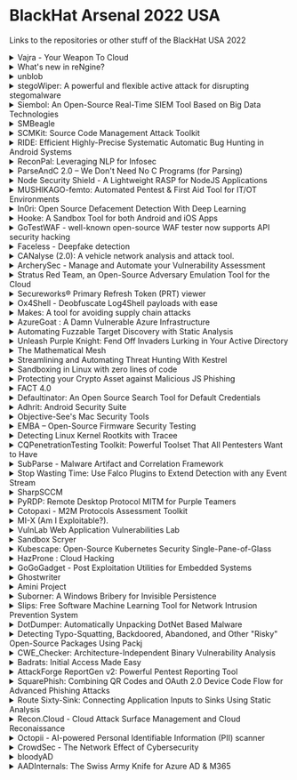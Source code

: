 # BlackHat Arsenal 2022 USA

Links to the repositories or other stuff of the BlackHat USA 2022

<details>
  <summary>Vajra - Your Weapon To Cloud</summary>
  
Vajra (Your Weapon to Cloud) is a framework capable of validating the cloud security posture of the target environment. In Indian mythology, the word Vajra refers to the Weapon of God Indra (God of Thunder and Storms). Because it is cloud-connected, it is an ideal name for the tool.
Vajra supports multi-cloud environments and a variety of attack and enumeration strategies for both AWS and Azure. It features an intuitive web-based user interface built with the Python Flask module for a better user experience. The primary focus of this tool is to have different attacking and enumerating techniques all in one place with web UI interfaces so that it can be accessed anywhere by just hosting it on your server.


The following modules are currently available:

• Azure
 - Attacking
 1. OAuth Based Phishing (Illicit Consent Grant Attack)
 - Exfiltrate Data
 - Enumerate Environment
 - Deploy Backdoors
 - Send mails/Create Rules
 2. Password Spray
 3. Password Brute Force
 - Enumeration
 1. Users
 2. Subdomain
 3. Azure Ad
 4. Azure Services
 - Specific Service
 1. Storage Accounts
• AWS
 - Enumeration
 1. IAM Enumeration
 2. S3 Scanner
 - Misconfiguration
 
https://github.com/TROUBLE-1/Vajra
</details>

<details>
  <summary>What's new in reNgine?</summary>
  
reNgine, an automated reconnaissance framework, helps quickly discover the attack surface and identifies vulnerabilities using extremely customizable and powerful scan engines. The most recent update introduces some of the most innovative features such as powerful sub scans feature, highly configurable reconnaissance & vulnerability pdf report, Tools Arsenal which allows updating preinstalled tools, their configurations, WHOIS identification, identifies related domains and related TLDs, and tons of actionable insights such as most common vulnerability, most common CVE IDs, etc. In a nutshell, the newer upgrade of reNgine makes it more than just a recon tool! The latest update aims to fix the gap in the traditional recon tools and probably a much better alternative for some of the commercial recon and vulnerability assessment tools.

This talk will be a walkthrough on some of the newest features to be introduced in reNgine and how corporates and individuals can make the best use of it.

https://github.com/yogeshojha/rengine
</details>

<details>
  <summary>unblob</summary>
  
  One of the major challenges of embedded security analysis is the sound and safe extraction of arbitrary firmware.

Specialized tools that can extract information from those firmwares already exists, but we wanted something smarter that could identify both start offset of a specific chunk (e.g. filesystem, compression stream, archive) and end offset.

We stick to the format standard as much as possible when deriving these offsets, and we clearly define what we want out of identified chunks (e.g., not extracting meta-data to disk, padding removal).

This strategy helps us feed known valid data to extractors and precisely identify unidentified chunks, turning unknown unknowns into known unknowns.

Given the modular design of unblob and the ever expanding repository of supported formats, unblob could be used in areas outside of embedded security such as data recovery, memory forensics, or malware analysis.

unblob has been developed with the following objectives in mind:

* Accuracy - chunk start offsets are identified using battle tested rules, while end offsets are computed according to the format's standard without deviating from it. We minimize false positives as much as possible by validating header structures and discarding overflowing chunks.
* Security - unblob does not require elevated privileges to run. It's heavily tested and has been fuzz tested against a large corpus of files and firmware images. We rely on up-to-date third party dependencies that are locked to limit potential supply chain issues. We use safe extractors that we audited and fixed where required (e.g., path traversal in ubi_reader, path traversal in jefferson, integer overflow in Yara).
* Extensibility - unblob exposes an API that can be used to write custom format handlers and extractors in no time.
* Speed - we want unblob to be blazing fast, that's why we use multi-processing by default, make sure to write efficient code, use memory-mapped files, and use Hyperscan as high-performance matching library. Computation intensive functions are written in Rust and called from Python using specific bindings.

https://github.com/onekey-sec/unblob
</details>

<details>
  <summary>stegoWiper: A powerful and flexible active attack for disrupting stegomalware</summary>

Over the last 10 years, many threat groups have employed stegomalware or other steganography-based techniques to attack organizations from all sectors and in all regions of the world. Some examples are: APT15/Vixen Panda, APT23/Tropic Trooper, APT29/Cozy Bear, APT32/OceanLotus, APT34/OilRig, APT37/ScarCruft, APT38/Lazarus Group, Duqu Group, Turla, Vawtrack, Powload, Lokibot, Ursnif, IceID, etc.
Our research shows that most groups are employing very simple techniques (at least from an academic perspective) and known tools to circumvent perimeter defenses, although more advanced groups are also using steganography to hide C&C communication and data exfiltration. We argue that this lack of sophistication is not due to the lack of knowledge in steganography (some APTs have already experimented with advanced algorithms) but simply because organizations are not able to defend themselves, even against the simplest steganography techniques.
During the demonstration we will show the practical limitations of applying existing automated steganalysis techniques for companies that want to prevent infections or information theft by these threat actors.
For this reason, we have created stegoWiper, a tool to blindly disrupt any image-based stegomalware, attacking the weakest point of all steganography algorithms: their robustness. We'll show that it is capable of disrupting all steganography techniques and tools (Invoke-PSImage, F5, Steghide, openstego, ...) employed nowadays, as well as the most advanced algorithms available in the academic literature, based on matrix encryption, wet-papers, etc. (e.g. Hill, J-Uniward, Hugo). In fact, the more sophisticated a steganography technique is, the more disruption stegoWiper produces.
Moreover, our active attack allows us to disrupt any steganography payload from all the images exchanged by an organization by means of a web proxy ICAP (Internet Content Adaptation Protocol) service, in real time and without having to identify which images contain hidden data first.

https://github.com/mindcrypt/stegowiper  
</details>

<details>
  <summary>Siembol: An Open-Source Real-Time SIEM Tool Based on Big Data Technologies</summary>
  
Siembol is an in-house developed security data processing application, forming the core of an internal Security Data Platform.

Following the experience of using Splunk, and as early adopters of Apache Metron, the team needed a highly efficient, real-time event processing engine with fewer limitations and more enhanced features. With Metron now retired, Siembol hopes to give the community an evolved alternative.

Siembol improvements over Metron:
- Components for real-time alert escalation: CSIRT teams can easily create a rule-based alert from a single data source, or they can create advanced correlation rules that combine various data sources. Moreover, Siembol UI supports importing a Sigma rule into Siembol alerting.
- Ability to integrate with other systems using dedicated components and plugin architecture for easy integration with incident response tools
- Advanced parsing framework for building fault-tolerant parsers
- Enhanced enrichment component allowing for defining rules and joining enrichment tables
- Configurations and rules are defined by a modern Angular web application, with a git-based approval process
- Supports OAuth2/OIDC for authentication and authorization in Siembol UI
- Easy installation for use with prepared docker images, helm charts and quick start guide

Siembol Use Cases:
- SIEM log collection using open-source technologies
- Detection tool for discovery of leaks and attacks on infrastructure
- Real-time stream Sigma rule evaluation without the need to index logs

https://github.com/G-Research/siembol  
</details>

<details>
  <summary>SMBeagle</summary>

SMBeagle is an SMB file share auditing and enumeration tool that rapidly hunts out file shares and inventories their contents. Built from a desire to find poorly protected files, SMBeagle casts the spotlight on files vulnerable to ransomware, watering hole attacks and which may contain sensitive credentials.

SMBeagle hunts out all files it can see in the network and reports if the file can be read and/or written. All these findings are streamed out to either a CSV file or an elasticsearch host?

Businesses of all sizes often have file shares with awful file permissions.

Large businesses have sprawling file shares and its common to find sensitive data with misconfigured permissions and small businesses often have a small NAS in the corner of the office with no restrictions at all!

SMBeagle crawls these shares and lists out all the files it can read and write. If it can read them, so can ransomware.

SMBeagle can provide penetration testers with the less obvious routes to escalate privileges and move laterally.

By outputting directly into elasticsearch, testers can quickly find readable scripts and writeable executables.

Finding watering hole attacks and unprotected passwords never felt so easy!
  
https://github.com/punk-security/smbeagle 
</details>

<details>
  <summary>SCMKit: Source Code Management Attack Toolkit</summary>

Source Code Management (SCM) systems play a vital role within organizations and have been an afterthought in terms of defenses compared to other critical enterprise systems such as Active Directory. SCM systems are used in the majority of organizations to manage source code and integrate with other systems within the enterprise as part of the DevOps pipeline, such as CI/CD systems like Jenkins. These SCM systems provide attackers with opportunities for software supply chain attacks and can facilitate lateral movement and privilege escalation throughout an organization.

This presentation will announce the public release of SCMKit, a toolkit that can be used to attack SCM systems. SCMKit allows the user to specify the SCM system and attack module to use, along with specifying valid credentials (username/password or API key) to the respective SCM system. Currently, the SCM systems that SCMKit supports are GitHub Enterprise, GitLab Enterprise and Bitbucket Server. The attack modules supported include reconnaissance, privilege escalation and persistence. SCMKit was built in a modular approach, so that new modules and SCM systems can be added in the future by the information security community.

https://github.com/xforcered/SCMKit  
</details>

<details>
  <summary>RIDE: Efficient Highly-Precise Systematic Automatic Bug Hunting in Android Systems</summary>

Vulnerabilities in various android systems such as the AOSP and vendor-specific components directly impact user security & privacy and should be eliminated. Do we have a way to efficiently identify bugs in ready-to-ship phones conveniently and precisely? From a researcher perspective, vendor codes are mainly closed-source which means they cannot use open-source auditing tools and usually the only obtainable resource is phone firmware. From vendor QA and security team's perspective, the ability to perform a systematic vulnerability assessment directly on ready-to-ship phone images would also be much more useful and easier than maintaining complex dependency and version information on each model.

We come up with a framework named RIDE (Rom Intelligent Defect assEsment) that directly operates on factory images of major android systems such as AOSP, Samsung, Huawei, Xiaomi, Oppo etc, which discovered 40+ CVEs including critical and high severity level bugs in the vendors in less than one year. RIDE combines highly precise whole-program static taint analysis and dynamic blackbox binary fuzzing to pinpoint vulnerabilities in user-space code such as system apps, system services and bundled closed-source libraries. In this talk, we will share in detail about the system's design and architecture, including the whole-program static analysis algorithm and implementation with high precision and acceptable performance, and the blackbox fuzzing component which is fed by the information collected from previous static analysis. Also, we will share the detail and exploitation of several bugs found, which range from system-level arbitrary file read/write/code execution to RCE ones in AOSP and other major vendors etc.

INFO: Couldn't find this tool on github but here is his profile: https://github.com/flankerhqd
</details>

<details>
  <summary>ReconPal: Leveraging NLP for Infosec</summary>

Recon is one of the most important phases that seem easy but takes a lot of effort and skill to do right. One needs to know about the right tools, correct queries/syntax, run those queries, correlate the information, and sanitize the output. All of this might be easy for a seasoned infosec/recon professional to do but for rest, it is still near to magic. How cool it will be to ask a simple question like "Find me an open Memcached server in Singapore with UDP support?" or "How many IP cameras in Singapore are using default credentials?" in WhatsApp chat or a web portal and get the answer?

The integration of GPT-3, deep learning-based language models to produce human-like text, with well-known recon tools like Shodan is the foundation of ReconPal. In this talk, we will be introducing ReconPal with report generation capabilities and interactive terminal sessions. We are also introducing a miniature attack module, allowing users to execute popular exploits against the server with just the voice commands. The code will be open-source and made available after the talk.
  
https://github.com/pentesteracademy/reconpal  
</details>

<details>
  <summary>ParseAndC 2.0 – We Don't Need No C Programs (for Parsing)</summary>

This is the 2.0 version of the ParseAndC tool that was presented in BH and DEFCON last year, with many new features added. The 1.0 version was capable of mapping any C structure(s) to any datastream, and then visually displaying the 1:1 correspondence between the variables and the data in a very colorful, intuitive display so that it was very easy to understand which field had what value.

In 2.0 version, we essentially expand the C language so that C structures alone has the same power as full-fledged C programs. We introduce Dynamic structure, which changes depending on what data it has seen till now. It supports variable-sized array, variable-sized bitfield, and addition/deletion of struct members depending on what value the previous struct members have. Suppose we are parsing the network packets, and after we decode the IP header, depending on the protocol field this tool can automatically decode the next header as either the TCP or UDP. We also add speculative execution, where user just provides the key expected values of certain fields (like magic numbers, mentioned by C initializations), and the tool automatically finds out from which offset to map so that all fields indeed have the expected value.

This tool is extremely portable – it's a single Python 1MB text file, is cross-platform (Windows/Mac/Unix), and also works in the terminal /batch mode without GUI or Internet connection. The tool is self-contained - it doesn't import anything, to the extent that it implements its own C compiler (front-end) from scratch!!

This tool is useful for both security- and non-security testing alike (reverse engineering, network traffic analyzing, packet processing etc.). It is currently being used at Intel widely. The author of this tool led many security hackathons at Intel and there this tool was found to be very useful.

https://github.com/intel/ParseAndC  
  
</details>

<details>
  <summary>Node Security Shield - A Lightweight RASP for NodeJS Applications</summary>
  
Node Security Shield (NSS) is an Open source Runtime Application Self-Protection (RASP) tool which aims at bridging the gap for comprehensive NodeJS security.
NSS is designed to be Developer and Security Engineer friendly and enables them to declare what resources an application can access.
Inspired by the Log4Shell vulnerability which can be exploited because an application can make arbitrary network calls, we felt there is a need for an application to have a mechanism so that it can declare what privileges it allows in order to make the exploitation of such vulnerabilities harder by implementing additional controls.
In order to achieve this, NSS (Node Security Shield) has a Resource Access Policy and the concept is similar to CSP (Content Security Policy). Resource Access Policy lets developer/security engineers declare what resources an application should access and Node Security Shield will enforce it.
If the Application is compromised and requests 'attacker.com' Node Security Shield will block it automatically and thus protect the application from malicious attacks.
Node Security Shield was first announced in Black Hat Asia 2022 Arsenal. This is the first major update after its release. This release adds support for the 'module-level' Resource Access Policy.
Allowing Developers or Security Engineers to declare what resources a module can access. 

https://github.com/DomdogSec/NodeSecurityShield 
</details>

<details>
  <summary>MUSHIKAGO-femto: Automated Pentest & First Aid Tool for IT/OT Environments</summary>
 
At the Black Hat USA 2021 Arsenal, we presented MUSHIKAGO, an automated penetration testing tool for both IT and OT. MUSHIKAGO can automatically perform penetration tests and post-exploitation in various environments without prior learning.

This time, we have newly evolved MUSHIKAGO as MUSHIKAGO-femto, incorporating cutting-edge features. The evolution includes the implementation of a mechanism to perform first aid on the tested system and acquire immune functions so that the same attack can be defended against attacks that could be achieved by penetration tests. A function was implemented to defend against vulnerability attacks by applying patches, injecting FW functions or proprietary IPS into terminals. Specifically, taking advantage of the fact that the penetration test was able to penetrate the system, patches are applied as if injecting a vaccine at the penetrated terminal, or a unique thin IPS is incorporated. This allows the system to be defended before the actual attacker can exploit the vulnerability or misconfiguration. Based on these results, MUSHIKAGO-femto has become the Next-Generation Pentest Tool that strengthens system defenses while performing penetration testing.

Other additional features include the implementation of a scan function to detect ICS protocols in order to detect ICS devices with high accuracy. MUSHIKAGO-femto has both Active Scan and Passive Scan functions, enabling comprehensive detection of PLCs and ICS devices. This enables automatic penetration of OT system. This makes it possible to perform automatic penetration tests on OT system with high accuracy. In the demo, we will show how it can perform automatic penetration testing and automatic protection against Hack THe Box and VulnHub machines. We will also show that it is possible to perform effective penetration testing in our OT/ICS environment.

https://github.com/PowderKegTech/mushikago-femto 
  
</details>

<details>
  <summary>In0ri: Open Source Defacement Detection With Deep Learning</summary>

In0ri is the first open source system for detecting defacement attacks by utilizing image-classification convolutional neural network. In this presentation, we will be demonstrating the process of setting up In0ri and have it detect defacement attacks. And optionally the process of training the machine learning model. We will also be explaining the reason behind In0ri's high accuracy when classifying defacement attacks.
  
https://github.com/J4FSec/In0ri 
</details>

<details>
  <summary>Hooke: A Sandbox Tool for both Android and iOS Apps</summary>
  
Mainstream mobile phone systems have implemented privacy features that allow users to keep an eye on how apps access their data, such as Privacy Dashboard for Android and App Privacy Report for iOS. However, while we delved into the implementation of these systems, we found that it was not as accurate and credible as expected. We developed our offline App privacy leak detection platform - Hooke, to identify privacy-sensitive behaviors much more clearly and directly.

For data access, we identified over 300 privacy-related APIs across 8 categories for both Android and iOS, and we constructed sandbox environments and added instrumentation to collect runtime information like parameters, stack traces and app status. For network behavior, we found a general solution to bypass ssl pinning, and tried to decrypt network traffic to prevent sensitive data escape. To facilitate locating privacy issues, our sandbox also recorded App runtime screens and timestamps during the test phase, which are associated directly with dynamic behaviors.

Our tool, Hooke, shows App behaviors in the aspect of privacy data access, network traffic and screen recordings, and we also implemented an intelligent rule engine to analyze this data. Finally, these three categories data are associated and presented in the form of a timeline, aiming to directly and easily locate an App's behavior throughout the app's lifecycle by dragging the timeline. With the help of Hooke, we found dozens of privacy leak issues hidden in malicious Apps and third-party SDKs.﻿

Link to Companies github: https://github.com/bytedance
Closest repo for this tool: https://github.com/bytedance/android-inline-hook
</details>

<details>
  <summary>GoTestWAF - well-known open-source WAF tester now supports API security hacking</summary>
  
GoTestWAF is a well-known open-source WAF testing tool which supports a wide range of attacks, bypassing techniques, data encoding formats, and protocols, including legacy web, REST, WebSocket, gRPC, and more.

With this major update, the tool now supports Swagger/OpenAPI-based scanning and becomes the first open-source testing tool available for API security solutions.
  
https://github.com/wallarm/gotestwaf 
</details>


<details>
  <summary>Faceless - Deepfake detection</summary>

Faceless is a deepfake detection system.

The proposed deepfake detection model is based on the EfficientNet structure with some customizations. It is hoped that an approachable solution could remind Internet users to stay secure against fake contents and counter the emergence of deepfakes.
The deepfake dataset were used in the final model is Celeb-DF
 
https://github.com/ManhNho/Faceless  
</details>

<details>
  <summary>CANalyse (2.0): A vehicle network analysis and attack tool.</summary>
  
A prerequisite to using telegram option of this tool is that the Hardware implant is already installed in the car and capable of communicating with the Network inside the vehicle. Also, the library requiremnt are satisfied.

Let's assume we have a car in which we have connected with USBtin(or user choice) which is connected to Raspberry pi (or any linux machine of userchoice) and the pi can communicate on the internet.
LInk to USBtin - https://www.fischl.de/usbtin/

What is CANalyse?

Canalyse uses python-can library to sniff vehicle network packets and analyze the gathered information and uses the analyzed information to command & control certain functions of the car.

CANalyse is a software tool built to analyze the log files in a creative powerful way to find out unique data sets automatically and able to connect to simple interfaces such as Telegram. Basically, while using this tool you can provide your bot-ID and be able to use the tool over the internet through telegram.

canalyse can be installed inside a raspberry-PI, it is made to analyse log files in a creative way and also made to exploit the vehicle through a telegram bot by recording and analyzing the data logs.

https://github.com/KartheekLade/CANalyse
</details>

<details>
  <summary>ArcherySec - Manage and Automate your Vulnerability Assessment</summary>
  
ArcherySec is an open-source vulnerability assessment and automation tool which helps developers and pentesters to perform scans and manage vulnerabilities. ArcherySec uses popular open-source tools to perform comprehensive scanning for web applications and networks. It also performs web application dynamic authenticated scanning and covers the whole application by using selenium. The developers can also utilize the tool for the implementation of their DevOps CI/CD environment.

Overview of the tool
- Perform web and network vulnerability scanning using open-source tools.
- Correlates and collaborates all raw scans data, shows them in a consolidated manner.
- Multi-user role-based accounts admin, analyst & viewer
- Policy-based CI/CD integration
- Perform authenticated web scanning.
- Perform web application scanning using selenium.
- Vulnerability management.
- Enable REST APIs for developers to perform scanning and vulnerability management.
- JIRA Ticketing System.
- Periodic scans.
- Useful for DevOps teams for vulnerability management.

https://github.com/archerysec/archerysec
</details>

<details>
  <summary>Stratus Red Team, an Open-Source Adversary Emulation Tool for the Cloud</summary>
  
Stratus Red Team is an open-source project for adversary emulation and validation of threat detection in the cloud. It comes with a catalog of cloud-native attack techniques mapped to MITRE ATT&CK that you can easily detonate against a live cloud environment or Kubernetes cluster.

Stratus Red Team supports common AWS and Kubernetes attack techniques. You can point it at a live AWS account or Kubernetes cluster and easily detonate TTPs commonly used by offensive actors, without any prerequisite infrastructure or configuration needed. It helps you validate your threat detection end-to-end and even has a programmatic interface to integrate it with existing automation.
Stratus Red Team transparently leverages Terraform to provision the infrastructure required to detonate TTPs, and Go to perform the actual attacks. The TTPs it packages are opinionated: granular, threat-informed, and actionable for defenders.

https://github.com/DataDog/stratus-red-team
</details>

<details>
  <summary>Secureworks® Primary Refresh Token (PRT) viewer</summary>

Azure AD registered and joined devices use a device certificate and transport key to sign and decrypt communication between the device and Azure AD. The most important part of this is Primary Refresh Token (PRT) and an associated session key. The session key can be decrypted with the transport key and subsequent communication with the session key.
Secureworks® Primary Refresh Token (PRT) viewer automates the decryption process. Using the transport key exported from the target computer, it automatically decrypts the session key from the PRT authentication request response. With the decrypted session key, it decrypts subsequent requests/responses decrypted with the session key.
The tool enables monitoring the traffic between the target device and Azure AD in plaintext, allowing extracting keys, access tokens, and other secrets.
The tool is available as Burp Suite Extender and Fiddler Add-On.

Companies Github: https://github.com/secureworks
  
</details>

<details>
  <summary>Ox4Shell - Deobfuscate Log4Shell payloads with ease</summary>
  
Since the release of the Log4Shell vulnerability (CVE-2021-44228), many tools were created to obfuscate Log4Shell payloads, making the lives of security engineers a nightmare.

Threat actors tend to apply obfuscation techniques to their payloads for several reasons. Most security protection tools, such as web application firewalls (WAFs), rely on rules to match malicious patterns. By using obfuscated payloads, threat actors are able to circumvent the rules logic and bypass security measures. Moreover, obfuscated payloads increase analysis complexity and, depending upon the degree of obfuscation, can also prevent them from being reverse-engineered.

Decoding and analyzing obfuscated payloads is time-consuming and often results in inaccurate data. However, doing so is crucial for understanding attackers' intentions.

We believe that security teams around the world can benefit from using Ox4Shell to dramatically reduce their analysis time. To help the security community, we have decided to release Ox4Shell - a payload deobfuscation tool that would make your life much easier.

https://github.com/ox-eye/Ox4Shell  
</details>

<details>
  <summary>Makes: A tool for avoiding supply chain attacks</summary>
  
As the open-source ecosystem keeps growing, and applications increase their reliance on public libraries, we also see a spike in supply chain attacks. Recent scandals like SolarWinds or Log4j remind us how exposed software is when it comes to malicious, vulnerable or broken packages. Modern applications have thousands of dependencies, which means that managing dependency trees only becomes harder over time, while exposure keeps rising.

Think about how often you need things like

- keeping execution environments frozen for a strict dependency control (I'm looking at you, supply chain attacks);
- running applications locally so you can try whatever you are coding;
- executing CI/CD pipelines locally so you can make sure jobs (Linters, tests, deployments, etc.) are passing;
- running applications anywhere, no matter what OS you are using;
- knowing the exact dependency tree your application has for properly managing risk (Software Bill of Materials);
- making sure applications will work as expected in production environments.

At Fluid Attacks, we have experienced such concerns firsthand. That is why we created Makes, an open-source framework for building CI/CD pipelines and application environments in a way that is

- secure: Direct and indirect dependencies for both applications and CI/CD pipelines are cryptographically signed, granting an immutable software supply chain;
- easy: Can be installed with just one command and has dozens of generic CI/CD builtins;
- fast: Supports a distributed and completely granular cache;
- portable: Runs on Docker, VM's, and any Linux-based OS;
- extensible: Can be extended to work with any technology.

Makes is production ready and used currently in 11 different products that range from static and dynamic websites to vulnerability scanners. It was released on GitHub in July 2021 and has already been starred 170 times. It currently has 9 contributors from the community and gets a minor update each month.

https://github.com/fluidattacks/makes 
</details>


<details>
  <summary>AzureGoat : A Damn Vulnerable Azure Infrastructure</summary>
  
Microsoft Azure cloud has become the second-largest vendor by market share in the cloud infrastructure providers (as per multiple reports), just behind AWS. There are numerous tools and vulnerable applications available for AWS for the security professional to perform attack/defense practices, but it is not the case with Azure. There are far fewer options available to the community. AzureGoat is our attempt to shorten this gap.

In this talk, we will be introducing AzureGoat, a vulnerable by design infrastructure on the Azure cloud environment. AzureGoat will allow a user to do the following:

- Explore a vulnerable infrastructure hosted on an Azure account
- Exploring different ways to get a foothold into the environment, e.g., vulnerable web app, exposed endpoint, attached MSI
- Learn and practice different attacks by leveraging misconfigured Azure components like Virtual Machines, Storage Accounts, App Services, Databases, etc.
- Abusing Azure AD roles and permissions
- Auditing and fixing misconfiguration in IaC
- Redeploying the fixed/patched infrastructure

The user will be able to deploy AzureGoat on their Azure account using a pre-created Docker image and scripts. Once deployed, the AzureGoat can be used for target practice and be conveniently deleted later.

All the code and deployment scripts will be made open-source after the talk.

https://github.com/ine-labs/AzureGoat 
</details>

<details>
  <summary>Automating Fuzzable Target Discovery with Static Analysis</summary>
 
Vulnerability researchers conducting security assessments on software will often harness the capabilities of coverage-guided fuzzing through powerful tools like AFL++ and libFuzzer. This is important as it automates the bughunting process and reveals exploitable conditions in targets quickly. However, when encountering large and complex codebases or closed-source binaries, researchers have to painstakingly dedicate time to manually audit and reverse engineer them to identify functions where fuzzing-based exploration can be useful.

Fuzzable is a framework that integrates both with C/C++ source code and binaries to assist vulnerability researchers in identifying function targets that are viable for fuzzing. This is done by applying several static analysis-based heuristics to pinpoint risky behaviors in the software and the functions that executes them. Researchers can then utilize the framework to generate basic harness templates, which can then be used to hunt for vulnerabilities, or to be integrated as part of a continuous fuzzing pipeline, such as Google's oss-fuzz.

In addition to running as a standalone tool, Fuzzable is also integrated as a plugin for Binary Ninja, with support for other disassembly backends being developed.

https://github.com/ex0dus-0x/fuzzable  
</details>

<details>
  <summary>Unleash Purple Knight: Fend Off Invaders Lurking in Your Active Directory</summary>

Purple Knight is a free Active Directory (AD) and Azure AD security assessment tool developed by Semperis identity security experts that has been downloaded by 5,000+ users since its first release in spring 2021. Purple Knight runs as a standalone utility that queries the AD environment and performs a set of tests against many aspects of AD's security posture, including AD Delegation, account security, AD Infrastructure security, Group Policy security, and Kerberos security. The tool scans for indicators of exposure (IOEs) and indicators of compromise (IOCs). Each security indicator is mapped to security frameworks such as MITRE ATT&CK and the French National Agency for the Security of Information Systems (ANSII).

Purple Knight produces a report that includes an overall score, scores in individual categories, and prioritized guidance from identity security experts that serves as a roadmap for improving overall security posture. The report includes an explanation of what aspects of the indicator were evaluated and the likelihood that the exposure will compromise AD.

Purple Knight is continuously updated to address new security indicators based on original research and in response to emerging threats. As an example, the Purple Knight team released indicators for the Windows Print Spooler service and PetitPotam flaws within days after their discovery. New updates to be demonstrated at Arsenal include:
• Newest in the 100+ indicators of exposure (IOEs) and indicators of compromise (IOCs)
• New Azure Active Directory security indicators
• Post-breach forensics capabilities that enable incident response teams to specify an attack window to accelerate remediation

Purple Knight continuously evolves through feedback from an engaged community of users on the Purple Knight Slack channel and through individual outreach to users who communicate directly with the product teams.  

https://www.purple-knight.com/  
</details>



<details>
  <summary>The Mathematical Mesh</summary>
  
The Mathematical Mesh is a Threshold Key Infrastructure that allows cryptographic applications to provide effortless security. Threshold key generation and threshold key agreement are used to provide end-to-end security of data in transmission and data at rest without requiring any additional user interactions.

Once a device is connected to a user's personal Mesh through a simple, one-time configuration step, all private key and credential management functions are automated. Devices may be provisioned with private keys required to support applications such as OpenPGP, S/MIME and SSH according to intended use of that device.

https://github.com/hallambaker/Mathematical-Mesh
</details>

<details>
  <summary>Streamlining and Automating Threat Hunting With Kestrel</summary>
 
Kestrel is a rapidly evolving threat hunting language designed to accelerate cyber threat hunting by providing a layer of abstraction to build reusable, composable, and shareable hunt-flow. It brings two key innovations to the security community: (i) a composable way expressing threat hypothesis development over entity-relational data abstractions, and (ii) an open-source language runtime generating and executing repetitive hunt instructions on local hunting sites, remote data sources, and in the cloud. Kestrel significantly simplifies hunting and sharing by creating a standard way to encode a single hunt step, chain multiple hunt steps, and fork/merge hunt-flows to develop threat hypothesis. It focuses threat hunters on the reusable business logic of hunt, other than writing multiple endpoint query languages, understanding incompatible query results, and converting analytics and visualization for each specific hunt.

This arsenal session will showcase the latest language development and community opportunities for Kestrel. We will start with powerful federated data retrieval using the Structured Threat Information eXpression (STIX) standard and STIX-shifter and lift the results into an entity-relational data model. Then we will showcase analytic hunt steps besides data retrieval steps, compare the new Python analytics interface with the container-based interface, and execute analytics for context enrichment, de-obfuscation, and visualization. After creating, executing, saving, and re-executing huntbooks, we will connect Kestrel with the Open Command and Control (OpenC2) standard to respond to "investigate" commands and automate huntbook execution, data gathering, false positive elimination, and comprehensive analysis.

Making it ready to try by the audience, we will demonstrate live hunts in Jupyter Notebooks launched and executed in a Binder cloud sandbox as part of a purple team exercise. At the end of the session, we will introduce the kestrel-huntbook repo for people to reuse existing huntbooks and share their hunting knowledge with their colleagues and other hunters in the community.

https://github.com/opencybersecurityalliance/kestrel-lang
</details>

<details>
  <summary>Sandboxing in Linux with zero lines of code</summary>

Linux seccomp is a simple, yet powerful tool to sandbox running processes and significantly decrease potential damage in case the application code gets exploited. It provides fine-grained controls for the process to declare what it can and can't do in advance and in most cases has zero performance overhead.

The only disadvantage: to utilize this framework, application developers have to explicitly add sandboxing code to their projects and developers usually either delay this or omit completely as their main focus is mostly on the functionality of the code rather than security. Moreover, the seccomp security model is based around system calls, but many developers, writing their code in high-level programming languages and frameworks, either have little knowledge to no experience with syscalls or just don't have easy-to-use seccomp abstractions or libraries for their frameworks.

All this makes seccomp not widely adopted—but what if there was a way to easily sandbox any application in any programming language without writing a single line of code? This presentation discusses potential approaches with their pros and cons.  
  
https://github.com/seccomp/libseccomp
</details>

<details>
  <summary>Protecting your Crypto Asset against Malicious JS Phishing</summary>
  
Cryptocurrencies and NFT are taking over with predictions of 90% of the population holding at least one of them by the end of the decade. Users that want to facilitate these new assets, trade them and sell them typically do that using wallets, and in particular hot wallets that are easy-to-use. The most popular hot wallets today (e.g., MetaMask) are browser based and are thus vulnerable to phishing and scams made possible through malicious JavaScript, such as a recent campaign carried out by the Lazarus group which resulted in more than 400M$ worth of stolen cryptocurrencies.

We release our internal tool used by the Security Operation and the research at Akamai to scan the JS from any website.
It includes a Python recursive crawler that extracts every JS from any domain (written within the HTML or imported), analyzes it with a model and heuristics - that we provide -, and brings metadata ( from VT, publicwww…) It finally gives a score to every piece of code running on any URL of a specified domain.
The code works also as a Web App and exposes a REST API as well.

We will finish by presenting some real detection we caught with this tool and explaining them.

https://github.com/akamai/js_api
</details>

<details>
  <summary>FACT 4.0</summary>

Analyzing Firmware specifically to identify potential vulnerabilities is a common activity for security analysts, pentesters, researchers or engineers concerned with embedded devices such as in IoT. FACT offers an automated and usable platform to gain an immediate overview of potential vulnerabilities based on the firmware of a device and supercharges the process of finding deep vulnerabilities.

For this FACT automatically breaks down a firmware into its components, analyzes all components and summarizes the results. The analysis can then be perused in the desired amount of detail using either the responsive web application or a REST API.

The offered analyses include a list of included software and libraries, a matching of said software to CVE databases, identification of hard-coded credentials, private key material and weak configuration among others. FACT also applies source and binary code analysis to identify (possibly exploitable) bugs in the components and offers a large amount of meta data for further manual analysis.

A focus of recent development has been to offer more information regarding interdependencies between firmware components to ease the identification of data flow inside a firmware. This allows quickly grading the risk involved with uncovered vulnerabilities or configuration flaws by finding possible attack vectors concerning given component.

Finally, FACT offers multiple ways to collect and fuse analysis results, such as firmware comparison, advanced search options including regular expression on binary components and an integrated statistics module.  

https://github.com/fkie-cad/FACT_core
</details>

<details>
  <summary>Defaultinator: An Open Source Search Tool for Default Credentials</summary>
  
Have you ever had to Google around trying to find a default password for a router? Are you sick of combing through user manuals just to find admin:admin buried on page 37. Then it's time you tried Defaultinator. This newly released tool is a repository for default credentials made searchable via API or the intuitive web interface. Why would someone make such a tool? Why, I'm so glad you asked!

Static device passwords are not only Really Bad, they are sometimes illegal. Yet legacy or poorly secured IoT devices still often contain default or hardcoded passwords. It's hard to know if you have default passwords in your environment, but this tool is here to help you find them. Or maybe you are on a Red Team engagement and want to audit for CWE-798 (Use of Hard-coded Credentials). Defaultinator has your back.

In this talk, I'll cover how default passwords contribute to the spread of malware, how common it is to see them used in brute force attacks 'in the wild', and how a tool like Defaultinator can help you identify them and remove them from your own environment.

https://defaultinator.com/
</details>

<details>
  <summary>Adhrit: Android Security Suite</summary>
  
Adhrit is an open-source Android application security analysis suite. The tool is an effort to find an efficient solution to all the needs of mobile security testing and automation. Adhrit has been built with a focus on flexibility and modularization. It currently uses the Ghera benchmarks to identify vulnerable code patterns in the bytecode. Apart from bytecode scanning, Adhrit can also identify hardcoded secrets within Android applications. The tool also comes with a built-in integration to popular software like Jira and Slack which can be configured to automate and streamline.

https://github.com/abhi-r3v0/Adhrit 
</details>

<details>
  <summary>Objective-See's Mac Security Tools</summary>
  
Objective-See's security tools are free, open-source, and provide a myriad of ways to protect macOS systems from hackers, malware, or even commercial applications that behave poorly!

In this demo, will cover our most popular tools including, LuLu, OverSight, BlockBlock and more.

We'll also highlight various command-line tools (that leverage Apple's new Endpoint Security Framework) designed to facilitate both malware analysis and macOS spelunking.
  
https://github.com/objective-see
</details>

<details>
  <summary>EMBA – Open-Source Firmware Security Testing</summary>
  
IoT (Internet of Things) and OT (Operational Technology) are the current buzzwords for networked devices on which our modern society is based on. In this area, the used operating systems are summarized with the term firmware. The devices themselves, also called embedded devices, are essential in the private and industrial environments as well as in the so-called critical infrastructure.
Penetration testing of these systems is quite complex as we have to deal with different architectures, optimized operating systems and special protocols. EMBA is an open-source firmware analyzer with the goal to simplify and optimize the complex task of firmware security analysis. EMBA supports the penetration tester with the automated detection of 1-day vulnerabilities on binary level. This goes far beyond the plain CVE detection: With EMBA you always know which public exploits are available for the target firmware. Besides the detection of already known vulnerabilities, EMBA also supports the tester on the next 0-day. For this, EMBA identifies critical binary functions, protection mechanisms and services with network behavior on a binary level. There are many other features built into EMBA, such as fully automated firmware extraction, finding file system vulnerabilities, hard-coded credentials, and more.

EMBA is the open-source firmware scanner, created by penetration testers for penetration testers.

https://github.com/e-m-b-a/emba
</details>

<details>
  <summary>Detecting Linux Kernel Rootkits with Tracee</summary>
  
Linux Kernel Rootkits is an advanced and fascinating topic in cyber security. These tools are stealthy and evasive by design and often target the lower levels of the OS, unfortunately there aren't many solid security tools that can provide an extensive visibility to detect these kinds of tools.
Tracee is a Runtime Security and forensics tool for Linux, utilizing eBPF technology to trace systems and applications at runtime, analyze collected events to detect suspicious behavioral patterns, and capture forensics artifacts.

Tracee was presented in BH EU 2020 and BH USA 2021. Thus far we have presented Tracee-ebpf and spoke about its passive capabilities to collect OS events based on given filters, and Tracee-rules, which is the runtime security detection engine. But Tracee has another capability to safely interact with the Linux kernel, which grants Tracee even more superpowers.

Tracee was designed to provide observability on events in running containers. It was released in 2019 as an OSS project, allowing practitioners and researchers to benefit from its capabilities. Now, Tracee has greatly evolved, adding more robust and advanced capabilities. Tracee is a runtime security and forensics tool for Linux, built to address common Linux security issues.

For references see:
https://blog.aquasec.com/ebpf-container-tracing-malware-detection
https://blog.aquasec.com/advanced-persistent-threat-techniques-container-attacks  

https://github.com/aquasecurity/tracee
</details>

<details>
  <summary>CQPenetrationTesting Toolkit: Powerful Toolset That All Pentesters Want to Have</summary>

CQ Penetration Testing Toolkit supports you in performing complex penetration tests as well as shows the ways to use them, and the situations in which they apply. It guides you through the process of gathering intel about network, workstations, and servers. Common technics for antimalware avoidance and bypass, lateral movement, and credential harvesting. The toolkit allows also for decrypting RSA keys and EFS protected files as well as blobs and objects protected by DPAPI and DPAPI-NG. This powerful toolkit is useful for those who are interested in penetration testing and professionals engaged in pen-testing working in the areas of database, system, network, or application administration. Among published presented tools are CQARPSpoofer, CQCat, CQDPAPIBlobDecrypter, CQMasterKeyDecrypt, CQReverseShellGen, and many more.

https://github.com/BlackDiverX/cqtools
</details>

<details>
  <summary>SubParse - Malware Artifact and Correlation Framework</summary>
  
SubParse is a modular framework designed for the automation of malware analysis using static and dynamic analysis, external threat intelligence sources and historical data/event correlation. The novelty of this approach comes in the correlation of extracted data to not only assist in identification of current samples, but also in correlating any facet of information with other samples stored within the framework. Data will be accessible through an intuitive web-based user interface which offers a comprehensive filter syntax sub-system.

Static file identification and parsing is the entry point into the framework. Currently, the scope of the framework is to support Windows-based portable executable (PE) files and Linux executables (ELF). However, the modularity of the framework allows for the easy integration of additional file parsers through plugins. Static file characteristics can be extracted using file format parsing, such as: file hashes, compile time, version information, code entry address, and section information. Across a larger sample set these attributes can offer unique views into threat actor operations and allow for the correlation of previously uncorrelated samples.

Analysis can be further enriched using enricher plugins. After completion of the static file parsing, the framework looks for any enabled enrichers. Enrichers provide an open-ended opportunity to gather additional data about the sample and add it to the framework. For example, an enricher that utilizes services provided by Abuse.ch can provide additional insight into malware behavior.

Another key enricher provides dynamic analysis. The framework will orchestrate dynamic analysis using a CAPEv2 sandbox. Dynamic analysis will provide behavioral insights into the malware, such as process activity, memory allocations and network activity. These results will be exported from CAPE and correlated with the sample within SubParse. For these artifacts, they will be submitted to the framework for full analysis and correlated to the original sample.

https://github.com/jstrosch/subparse
</details>

<details>
  <summary>Stop Wasting Time: Use Falco Plugins to Extend Detection with any Event Stream</summary>

Data leaks can cost companies a fortune, storing millions of logs which "might" come in handy in the future. The majority of the time, only a small portion of those logs are actually useful in the event of a security investigation. Using newly developed Falco plugins, you can generate live events for the point in time you are interested in and forward those for further analysis, speeding and simplifying incident response.

Falco is a CNCF open source container security tool designed to detect anomalous activity in your local machine, containers, and Kubernetes clusters. It taps into Linux kernel system calls and Kubernetes Audit logs to generate an event stream of all system activity. Thanks to its powerful and flexible rules language, Falco will generate security events when it finds malicious behaviors as defined by a customizable set of Falco rules.

The recent major Falco update introduced support of Falco Plugins, opening Falco to a new world of data that Falco can handle and process. This new approach allows users to create and integrate different types of Falco plugins and extend the Falco detection engine with new event sources and generate security events using Falco rules. The event sources that can be integrated in Falco are infinited. AWS CloudTrail, Docker, and Video Stream are already available, and the Falco community is already working on new plugins to integrate new event sources.

During this talk, we show the new Falco plugins approach and how you can use it in real breaches. The recent OKTA breach is a perfect example. By developing the related plugin and Falco rules for OKTA events, it was possible to detect and get an immediate alert if something anomalous happened in your environment.
  
</details>

<details>
  <summary>SharpSCCM</summary>
  
SharpSCCM is an open-source C# utility for interacting with SCCM, inspired by the PowerSCCM project by @harmj0y, @jaredcatkinson, @enigma0x3, and @mattifestation. This tool can be used to demonstrate the impact of configuring SCCM without the recommended security settings, which can be found here: https://docs.microsoft.com/en-us/mem/configmgr/core/clients/deploy/plan/security-and-privacy-for-clients

Currently, SharpSCCM supports the NTLMv2 coercion attack techniques noted in this post (https://posts.specterops.io/coercing-ntlm-authentication-from-sccm-e6e23ea8260a), as well as the attack techniques noted in this post (https://enigma0x3.net/2016/02/29/offensive-operations-with-powersccm/), which have been modified to coerce NTLMv2 authentication rather than running PowerShell on the target. SharpSCCM can also be used to dump information about the SCCM environment from a client, including the plaintext credentials for Network Access Accounts.

Research is ongoing to add SharpSCCM features to:
- pull and decrypt Network Access Account credentials from SCCM servers using a low-privileged account on any client machine
- execute actions in SCCM environments that require PKI certificates to secure client/server communications
- escalate privileges from local administrator on site servers to SCCM Full Administrator

https://github.com/Mayyhem/SharpSCCM  
</details>

<details>
  <summary>PyRDP: Remote Desktop Protocol MITM for Purple Teamers</summary>

PyRDP is a Remote Desktop Protocol (RDP) monster-in-the-middle (MITM) tool and library useful in intrusion testing, and protocol and malware research. Its out-of-the-box offensive capabilities can be divided in three broad categories: client-side, MITM-side and server-side. On the client-side, PyRDP can actively steal any clipboard activity, crawl mapped drives and collect all keystrokes. On the MITM-side PyRDP records everything on the wire in several formats (logs, JSON events), captures the user's hashes on-the-fly to enable hash cracking, it also allows an attacker to take control of an active session and performs a pixel perfect recording of the RDP screen. On the server-side, on-logon PowerShell or command injection can be performed when a legitimate client connects.

As a research tool, PyRDP can be used as part of a fully interactive honeypot. It can be placed in front of a Windows RDP server to intercept malicious sessions. It can replace the credentials provided in the connection sequence with working credentials to accelerate compromise and malicious behavior collection. It also saves a visual and textual recording of each RDP session, which is useful for investigation or to generate IOCs. Additionally, PyRDP saves a copy of the files that are transferred via the drive redirection feature, allowing it to collect malicious payloads.

This year we have implemented NetNTLMv2 hash capturing for NLA sessions which enables pentesters and offensive researchers to crack hashes in order to retrieve passwords used during the user's connection. 

https://github.com/GoSecure/pyrdp
</details>


<details>
  <summary>Cotopaxi - M2M Protocols Assessment Toolkit</summary>
  
Cotopaxi is a set of tools for security testing of endpoints using state-of-the-art Machine-To-Machine network protocols (like AMQP, CoAP, gRPC, HTTP/2, HTCPCP, MQTT, DTLS, KNX, mDNS, QUIC, RTSP, SSDP).

https://github.com/Samsung/cotopaxi 
</details>

<details>
  <summary>MI-X (Am I Exploitable?).</summary>
  
‘Am I Exploitable?’, is an open source tool aimed at effectively determining whether a local host or a running container image is truly vulnerable to a specific vulnerability by accounting for all factors which affect *actual* exploitability. The tool prints the logical steps it takes in order to reach a decision and can generate a flow chart depicting the complete logical flow.

The first critical step to address any security vulnerability is to verify whether or not your environment is affected. Even if a vulnerable package is installed on your system, this condition alone does not determine exploitability as several conditions must be in place in order for the vulnerability to be applicable (exploitable). For example, can the vulnerability only be exploited under a specific configuration or in a specific OS?.

Most conventional vulnerability scanners rely on package manager metadata in order to determine the installed components (and in which versions) and then cross reference this data with vulnerability advisories in order to determine what vulnerabilities affect the system. The problem with that is that often software may be deployed without a package manager. For example, software might be built from source and then added to an image or unzipped from a tarball to a specific location on the file system. In these cases, no package manager data is associated with the application, which can result in false negatives (a scanner will “miss” these vulnerabilities) and offer a false sense of security.

We aim to build a community of researchers that can improve the validation process of historically dangerous vulnerabilities, as well as newly discovered ones, so users and organizations will understand whether they are vulnerable or not, as well as which validation flow is used to reach that verdict, and what steps are necessary for remediation or mitigation.

https://github.com/Rezilion/mi-x 
</details>

<details>
  <summary>VulnLab Web Application Vulnerabilities Lab</summary>
 
VulnLab is a lab environment to learn various Web vulnerabilities and test different exploitation techniques developed with PHP and runs on Docker container. The main reason we created Vulnlab is that there are already well-known applications with similar content but these applications are getting out of date day by day. In order to solve this problem,
VulnLab will be updated by our community when a new vulnerability has been found such as spring4shell or log4j. Currently, Vulnlab only includes the OWASP TOP 10 vulnerabilities.

https://github.com/Yavuzlar/VulnLab
  
</details>

<details>
  <summary>Sandbox Scryer</summary>
  
"Sandbox Scryer: An open source tool leveraging free sandbox technologies to enable threat hunting and intelligence"

When defending against APTs or Advanced Persistent Threats, persistent is the most important aspect of that definition. Often a security solution will stop a threat actor on initial access, when they inject command and control beacons into processes, or when they move laterally. Which leads to important questions. What's next? Will the actor try again? What are they after? How do I improve my defenses when the threat actor inevitably tries again?

A defender must be able to answer these questions. SoC analyst time is among the most valuable in any organization, and automated research tools such as sandboxes can be a valuable solution to accelerate this process. Unfortunately, making sense of all the data takes time. Indicators of Compromise (IOCs) are invaluable for communicating actionable intelligence about attacks, as is identifying relevant secondary payloads and top ATT&CK tactics and techniques among all the data a sandbox can generate. This critical information can be used to drive threat hunting, assessment of attack success and penetration, and pre-emptive identification of risk of future attack.

In this demonstration, we will showcase an open source tool, the Sandbox Scryer, which performs sample submission to the free Hybrid Analysis Sandbox, retrieval of results of the Sandbox's automated analysis, and extraction from these sets of important IOCs and techniques matched against MITRE Att&ck. This open source tool will be made available, which enables an organization to adapt it to their favorite free or paid sandbox (of which there are many), along with expanding it to produce of types of IOCs.
  
https://github.com/payloadsecurity/Sandbox_Scryer 
</details>

<details>
  <summary>Kubescape: Open-Source Kubernetes Security Single-Pane-of-Glass</summary>
  
Kubescape (https://github.com/armosec/kubescape) is a K8s open-source tool that provides a multi-cloud K8s single pane of glass, including risk analysis, security compliance, RBAC visualizer, and image vulnerabilities scanning.
Kubescape scans K8s clusters, YAML files, and HELM charts, detecting misconfigurations according to multiple frameworks (such as the NSA-CISA, MITRE ATT&CK, and more), software vulnerabilities, and RBAC (role-based-access-control) violations at early stages of the CI/CD pipeline, calculates risk score instantly and shows risk trends over time.
It became one of the fastest-growing Kubernetes tools among developers due to its easy-to-use CLI interface, flexible output formats, and automated scanning capabilities, saving Kubernetes users and admins precious time, effort, and resources.
Kubescape integrates natively with other DevOps tools, including Jenkins, CircleCI, Github workflows, Prometheus, and Slack, and supports multi-cloud K8s deployments like EKS, GKE, and AKS.

in this session, we will reveal new capabilities and features for the first time 
</details>

<details>
  <summary>HazProne : Cloud Hacking</summary>

HazProne is a Cloud Pentesting Framework that emulates close to Real-World Scenarios by deploying Vulnerable-By-Demand aws resources enabling you to pentest Vulnerabilities within, and hence, gain a better understanding of what could go wrong and why!! 

https://github.com/stafordtituss/HazProne 
</details>

<details>
  <summary>GoGoGadget - Post Exploitation Utilities for Embedded Systems</summary>
  
GoGoGadget is a toolkit that provides useful command line utilities for embedded systems using a broad variety of processor architectures and operating systems. GoGoGadget is written in Go and cross-compiles to a static binary that runs on any of thirteen operating systems and supports thirteen processor architectures with all required libraries included. 

https://github.com/vigilantsys/gogogadget 
</details>

<details>
  <summary>Ghostwriter</summary>
  
Ghostwriter is a part of your team. It enables collaborative management of penetration test and red team assessments. It helps you manage the critical pieces of every project, including client information, project plans, infrastructure, findings, and reports in one application.

Since its debut at BHUSA Arsenal in 2019, Ghostwriter has grown and matured. Last year was a building year for the project. Now, the development team is excited to re-introduce Ghostwriter with new features to be rolled out in Q1 and Q2 2022 – such as a new GraphQL API! This new version gives teams the power to manage their projects via the API layer and custom scripts or integration with third-party projects.

https://github.com/chrismaddalena/Ghostwriter
</details>

<details>
  <summary>Amini Project</summary>

The AirTag IoT device is a tracking tool developed by Apple and designed to help people find misplaced objects. However, even when Apple states that AirTag technology is solely used for tracking items, a growing number of malicious individuals are taking advantage for the simplicity to install it and set up to track unaware targets, in other words, people.

Amini is a specialized open-source hardware project to scan, detect, spoof, and play a sound for AirTag devices. This project is part of "Spy-wear: Misuse of Apple AirTags" research where we analyzed a privacy concern about AirTag misuse for tracking capabilities. It was designed to be implemented with Arduino environment, for flexible designs, and to be used in any Arduino-supported devices with BLE capabilities.

https://github.com/Ocelot-Offensive-Security/Arsenal/tree/main/Amini  
</details>

<details>
  <summary>Suborner: A Windows Bribery for Invisible Persistence</summary>
  
Whenever an attacker is trying to persist the access on a compromised machine, the first offensive approach usually involves the creation of a new identity. Nevertheless, this may not work easily under hardened environments with diverse detection mechanisms against common attack vectors.

What if we "suborn" Windows to create our own hidden account that will grant us total access to a victim, while stealthily impersonating any account we want?

Now it is possible with the Suborner Attack.

This technique will dynamically create an invisible machine account with custom credentials and custom properties without calling any user management Win32 APIs (e.g. netapi32.dll::netuseradd) and therefore evading detection mechanisms (e.g Event IDs 4720, 4721). By "suborning" Windows, we can also impersonate any desired account to keep our stealthiness even after a successful authentication/authorization.

To show its effectiveness, the attack is going to be demonstrated against the latest Windows version available.

https://github.com/r4wd3r/Suborner 
  
</details>

<details>
  <summary>Slips: Free Software Machine Learning Tool for Network Intrusion Prevention System</summary>
  
Slips is a behavioral-based intrusion prevention system, and the first free software to use machine learning to detect attacks in the network. It is a modular system that profiles the behavior of IP addresses and performs detections in time windows.
Slips' modules detect a range of attacks both to and from the protected devices.
Slips connects to other Slips using P2P, and exports alerts to other systems.

Slips works in several directionality modes. The user can choose to detect attacks coming *to* or going *from* these profiles. This makes it easy to protect your network but also to focus on infected computers inside your network.

Slips includes the download/management of external Threat Intelligence feeds (now working with 44 external feeds, including our own), whois/asn/geocountry/mac vendor enrichment, a LSTM neural net for malicious behavior detection, port scans, ICMP scans, long connection detection, data upload, malicious JA3/SSL certificate matching, leak detection and many more.
Ensembling algorithms are used for blocking decisions.
The P2P module connects to other Slips to share alerts.

Slips can read packets from an interface, PCAPs, Suricata, Zeek, Argus and Nfdump, and can output alerts files. Having Zeek as a base tool, Slips can correctly build a sorted timeline of flows combining all Zeek logs. Slips can send alerts using the STIX/TAXII protocol, to CESNET servers using IDEA0 format or to Slack.

The Kalipso Node.js interface allows the analysts to see the profiles' behaviors and detections performed by Slips modules directly in the console. Kalipso displays the flows of each profile and time window and compares those connections in charts/bars. It also summarizes the whois/asn/geocountry information for each IP in your traffic. Kalipso is being migrated to a web console.


https://github.com/stratosphereips/StratosphereLinuxIPS
  
</details>

<details>
  <summary>DotDumper: Automatically Unpacking DotNet Based Malware</summary>
  
Analysts at corporations of any size face an ever-increasing amount of DotNet based malware. The malware comes in all shapes and forms, ranging from skiddish stealers all the way to nation state backed targeted malware. The underground market, along with public open-source tools, provide a plethora of ways to obfuscate and pack the malware. Unpacking malware is time consuming, difficult, and tedious, which poses a problem.

To counter this, DotDumper automatically dumps interesting artifacts during the malware's execution, ranging from base64 decoded values to decrypted PE files. As such, the malware decrypts and executes the next stage, while DotDumper conveniently provides a copy of said decrypted stage. All this is done via a simple, compact, intuitive, and easy-to-use command-line interface.

Aside from the dumped artifacts, DotDumper provides an extensive log of the traced execution, based on managed hooks. For each hook, the log contains the original function name, arguments and their values, and the return value. Since DotDumper ensures that the original function is called, the malware's execution continues as if it was executed normally, allowing the analyst to get as many stages from the sample as possible.

DotDumper can execute DotNet Framework executables, as well as dynamic link libraries, due to the fully-fledged reflective loader which is embedded. Any given function can be selected within a library, along with any required variables and their values, all easily accessible from DotDumper's command-line interface.

DotDumper has proven to be effective in dealing with the renowned AgentTesla stealer or the WhisperGate Wiper loader, allowing an analyst to easily fetch the decrypted and unpacked in-memory only stages, thus decreasing up the time spent on unpacking, allowing for faster response to the given threat.  

https://github.com/advanced-threat-research/DotDumper
</details>

<details>
  <summary>Detecting Typo-Squatting, Backdoored, Abandoned, and Other "Risky" Open-Source Packages Using Packj</summary>
  
Software supply chain attacks on open-source software ecosystems, particularly on popular package managers such as NPM, PyPI have increased tremendously in the last few years. Today, developers must thoroughly analyze packages, and avoid risky packages that may expose them to high levels of supply chain risks.

But, there exists no tool to measure supply chain risks lurking in open-source packages. Current practices include sourcing only mature, stable, popular, and reputable packages, where such attributes are inferred from publicly available metrics, such as GitHub stars, package downloads, and software development activity. However, such vanity metrics do not reveal true information about the security posture of packages. More importantly, an attacker-controlled bot can easily manipulate such metrics. Manually vetting hundreds of dependencies is infeasible.

In this talk, we will present our open-source command line vetting tool, called Packj that allows developers to easily analyze dependencies for "risky" code/attributes and provide actionable insights into their security posture. In this presentation, we will cover the technical details of our tool and discuss its usage. Packj tool powers also our large-scale security vetting infrastructure that continuously analyzes millions of published packages, and provides detailed risk assessment reports. We have already detected a number of abandoned, typo-squatting, and malicious packages. We will present our findings, highlight different types of attack techniques adopted by bad actors, and discuss measures that developers can take to thwart such attacks. With our work, we hope to enhance productivity of the developer community by exposing undesired behavior in untrusted third-party code, maintaining developer trust and reputation, and enforcing security of package managers.  

https://github.com/ossillate-inc/packj
</details>

<details>
  <summary>CWE_Checker: Architecture-Independent Binary Vulnerability Analysis</summary>
  
Assessing the security of programs running on embedded devices is a difficult task. Source code is generally unavailable and both static and dynamic binary analysis tools often do not offer support for the many different hardware configurations found in embedded devices.

The cwe_checker is an open-source tool for finding bugs and vulnerabilities in binary executables without requiring source code access or any knowledge about the hardware. By using static analysis techniques built atop Ghidra P-Code it supports a wide range of CPU architectures including x86, ARM, MIPS and PowerPC. While its focus is the analysis of ELF binaries commonly found in Linux-based firmware, there exists experimental support for PE files and even bare-metal binaries.

The cwe_checker offers detection of over 16 different bug classes including Buffer Overflows (CWE-119), Use-After-Frees (CWE-416) and Null Dereferences (CWE-476). The tool is built in a modular fashion where each analysis can use its own bug detection technique ranging from simple heuristics to complex data flow analysis. Furthermore, each analysis has a set of configuration parameters that can be modified to adjust the analysis to specific usage scenarios. For example, you can add your own functions to the "Use of potentially dangerous function" check (CWE-676).

It is easy to integrate the cwe_checker into other tools and workflows using the alternative JSON output. For example, as a plugin into the Firmware Analysis and Comparison Tool (FACT) you can use it to hunt for vulnerabilities in large firmware data sets.

 
https://github.com/fkie-cad/cwe_checker
  
</details>

<details>
  <summary>Badrats: Initial Access Made Easy</summary>

Remote Access Trojans (RATs) are one of the defining tradecraft for identifying an Advanced Persistent Threat. The reason being is that APTs typically leverage custom toolkits for gaining initial access, so they do not risk burning full-featured implants. Badrats takes characteristics from APT Tactics, Techniques, and Procedures (TTPs) and implements them into a custom Command and Control (C2) tool with a focus on initial access and implant flexibility. The key goal is to emulate that modern threat actors avoid loading fully-featured implants unless required, instead opting to use a smaller staged implant.

Badrats implants are written in various languages, each with a similar yet limited feature set. The implants are designed to be small for antivirus evasion and provides multiple methods of loading additional tools, such as shellcode, .NET assemblies, PowerShell, and shell commands on a compromised host. One of the most advanced TTPs that Badrats supports is peer-to-peer communications over SMB to allow implants to communicate through other compromised hosts.
 
 https://gitlab.com/KevinJClark/badrats 
</details>

<details>
  <summary>AttackForge ReportGen v2: Powerful Pentest Reporting Tool</summary>
 
AttackForge ReportGen is a freely available and downloadable pentest reporting tool with powerful features such as:
- Rich template library in DOCX format to cover different types of pentest reports
- Support for over 200 tags - covering projects, vulnerabilities, assets, attack chains, test cases, retesting, and more
- Support for DOCX reports
- Support for tables, images, styled text, custom fields
- Easy to apply styles & changes directly in Word – no need or hassle to write code
- Logic engine for complex reporting requirements and templates 
 
https://attackforge.com/ 
</details>

<details>
  <summary>SquarePhish: Combining QR Codes and OAuth 2.0 Device Code Flow for Advanced Phishing Attacks</summary>
  
SquarePhish is an advanced phishing tool that uses a technique combining the OAuth Device code authentication flow and QR Codes.

https://github.com/Secureworks/squarephish
</details>

<details>
  <summary>Route Sixty-Sink: Connecting Application Inputs to Sinks Using Static Analysis</summary>
  
Route Sixty-Sink is an open source static analysis tool that traces the flow of user input through any .NET binary and determines whether it is passed as an argument to a dangerous function call (a "sink"). Route Sixty-Sink does this using two main modules:

1. RouteFinder, which enumerates API routes in MVC-based and classic ASP page web applications.
2. SinkFinder, which takes an entry point and creates a call graph of all classes and method calls. Then, it queries strings, method calls, and class names for "sinks".

By tying these two pieces of functionality together, Route Sixty-Sink is able to quickly identify high fidelity vulnerabilities that would be difficult to discover using black box or manual static analysis approaches.

We have used Route Sixty-Sink to reveal and successfully exploit vulnerabilities including unsafe object deserialization, SQL injection, command injection, arbitrary file uploads and access, authorization bypasses, and more in both open-source and proprietary .NET applications.
  
 https://github.com/mandiant/route-sixty-sink 
</details>

<details>
  <summary>Recon.Cloud - Cloud Attack Surface Management and Cloud Reconaissance</summary>
  
 Recon.Cloud is a public and free AWS cloud security reconnaissance tool that will enable users to reveal publicly exposed cloud assets on any domain. There are many tools in the market that are open to users for reconnaissance efforts, but there are few that specifically scope recon efforts to look at the cloud alone. Typical recon tools provide an exhaustive list of all assets they detect – there is no scope to define the cloud assets themselves. This leaves users overwhelmed with too much information that can be difficult and time-consuming to comb through.

 https://recon.cloud/
</details>

<details>
  <summary>Octopii - AI-powered Personal Identifiable Information (PII) scanner</summary>
  
  Octopii is an open-source AI-powered Personal Identifiable Information (PII) scanner that can look for image assets such as Government IDs, passports, photos and signatures in a directory.
  
 https://github.com/redhuntlabs/Octopii 
</details>

<details>
  <summary>CrowdSec - The Network Effect of Cybersecurity</summary>
  
Discover CrowdSec, an open-source and collaborative intrusion prevention and detection system relying on IP behavior analysis and IP reputation. CrowdSec analyzes visitor behavior & provides an adapted response to all kinds of attacks. The solution also enables users to protect each other. Each time an IP is blocked, all community members are informed, so they can also block it. Already used in 160+ countries, the solution builds a crowd-sourced CTI database to secure individuals, companies, institutions etc.﻿

https://github.com/crowdsecurity/crowdsec
</details>

<details>
  <summary>bloodyAD</summary>
  
BloodyAD is an Active Directory Privilege Escalation Framework. It helps you interact with the Active Directory (AD) to read/modify its objects in order to perform privilege escalation.
Two modes exist, the first one lets you perform atomic operations on the AD, it's the manual mode. The second one automates most of the privilege escalation operations.
The tool can be installed on Linux and Windows and is designed to be used on your offensive machine even if you're not on the local network of the targeted AD, relying on encapsulation protocols like SOCKS.
 
 https://github.com/CravateRouge/bloodyAD 
</details>

<details>
  <summary>AADInternals: The Swiss Army Knife for Azure AD & M365</summary>
  
AADInternals is a popular attacking and administration toolkit for Azure Active Directory and Microsoft 365, used by red and blue teamers worldwide. The toolkit is written in PowerShell, making it easy to install and use by anyone familiar with the Microsoft ecosystem.

With AADInternals, one can create backdoors, perform elevation of privilege and denial-of-service attacks, extract information, and even bypass multi-factor authentication (MFA).

Join this session to see in action the research results conducted during the past three years, including a new technique to extract AD FS signing certificates remotely, exporting certificates of AAD joined devices, gathering OSINT, and more!
  
https://github.com/Gerenios/AADInternals
 
 Slides(2021):
 https://o365blog.com/talks/BH%20Europe%20Arsenal%202021.pdf
  
</details>
